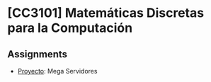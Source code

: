 # [CC3101] Matemáticas Discretas para la Computación

## Assignments

- [Proyecto](Proyecto): Mega Servidores